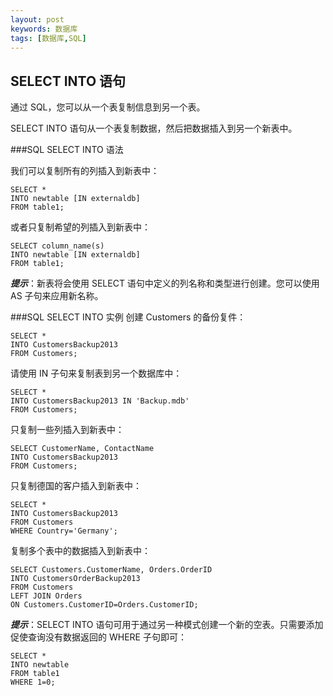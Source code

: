 ```yaml
---
layout: post
keywords: 数据库
tags: [数据库,SQL]
---
```


SELECT INTO 语句
-------------------
通过 SQL，您可以从一个表复制信息到另一个表。

SELECT INTO 语句从一个表复制数据，然后把数据插入到另一个新表中。

###SQL SELECT INTO 语法

我们可以复制所有的列插入到新表中：

	SELECT *
	INTO newtable [IN externaldb]
	FROM table1;
	
或者只复制希望的列插入到新表中：

	SELECT column_name(s)
	INTO newtable [IN externaldb]
	FROM table1;
	
***提示***：新表将会使用 SELECT 语句中定义的列名称和类型进行创建。您可以使用 AS 子句来应用新名称。

###SQL SELECT INTO 实例
创建 Customers 的备份复件：

	SELECT *
	INTO CustomersBackup2013
	FROM Customers;
	
请使用 IN 子句来复制表到另一个数据库中：

	SELECT *
	INTO CustomersBackup2013 IN 'Backup.mdb'
	FROM Customers;
	
只复制一些列插入到新表中：

	SELECT CustomerName, ContactName
	INTO CustomersBackup2013
	FROM Customers;
	
只复制德国的客户插入到新表中：

	SELECT *
	INTO CustomersBackup2013
	FROM Customers
	WHERE Country='Germany';
	
复制多个表中的数据插入到新表中：

	SELECT Customers.CustomerName, Orders.OrderID
	INTO CustomersOrderBackup2013
	FROM Customers
	LEFT JOIN Orders
	ON Customers.CustomerID=Orders.CustomerID;
	
***提示***：SELECT INTO 语句可用于通过另一种模式创建一个新的空表。只需要添加促使查询没有数据返回的 WHERE 子句即可：

	SELECT *
	INTO newtable
	FROM table1
	WHERE 1=0;


	

